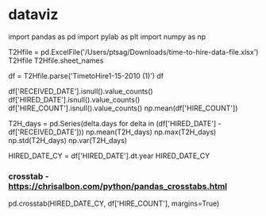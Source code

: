 # dataviz
import pandas as pd
import pylab as plt
import numpy as np

T2Hfile = pd.ExcelFile('/Users/ptsag/Downloads/time-to-hire-data-file.xlsx')
T2Hfile
T2Hfile.sheet_names

df = T2Hfile.parse('TimetoHire1-15-2010 (1)') 
df

df['RECEIVED_DATE'].isnull().value_counts()
df['HIRED_DATE'].isnull().value_counts()
df['HIRE_COUNT'].isnull().value_counts()
np.mean(df['HIRE_COUNT'])

T2H_days = pd.Series(delta.days for delta in (df['HIRED_DATE'] - df['RECEIVED_DATE']))
np.mean(T2H_days)
np.max(T2H_days)
np.std(T2H_days)
np.var(T2H_days)

HIRED_DATE_CY = df['HIRED_DATE'].dt.year
HIRED_DATE_CY

### crosstab - https://chrisalbon.com/python/pandas_crosstabs.html
pd.crosstab(HIRED_DATE_CY, df['HIRE_COUNT'], margins=True)
